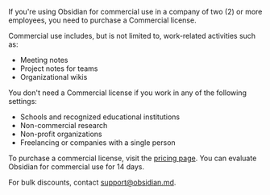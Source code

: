 If you're using Obsidian for commercial use in a company of two (2) or more employees, you need to purchase a Commercial license.

Commercial use includes, but is not limited to, work-related activities such as:

- Meeting notes
- Project notes for teams
- Organizational wikis

You don't need a Commercial license if you work in any of the following settings:

- Schools and recognized educational institutions
- Non-commercial research
- Non-profit organizations
- Freelancing or companies with a single person

To purchase a commercial license, visit the [pricing page](https://obsidian.md/pricing). You can evaluate Obsidian for commercial use for 14 days.

For bulk discounts, contact support@obsidian.md.

